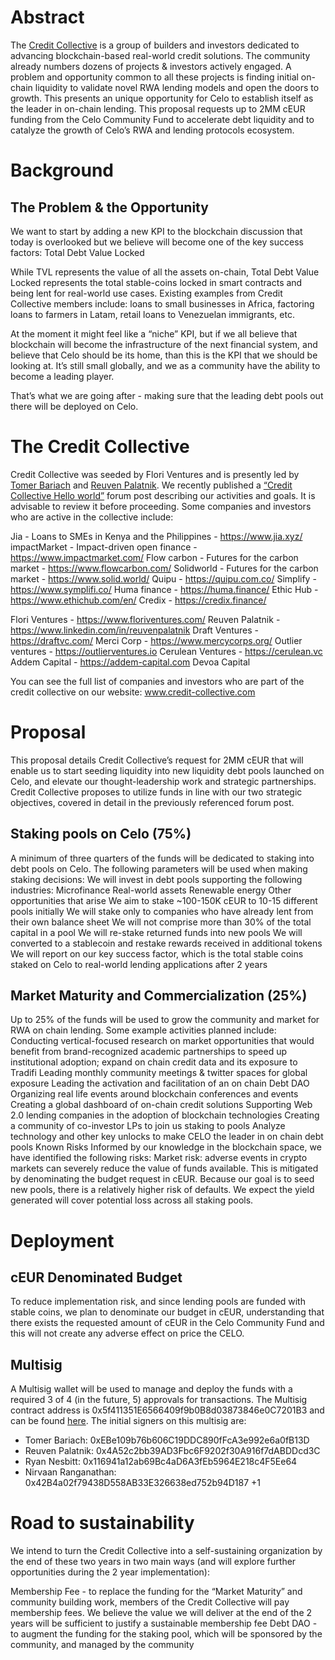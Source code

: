 # Abstract
The [Credit Collective](https://www.credit-collective.com/) is a group of builders and investors dedicated to advancing blockchain-based real-world credit solutions. The community already numbers dozens of projects & investors actively engaged.
A problem and opportunity common to all these projects is finding initial on-chain liquidity to validate novel RWA lending models and open the doors to growth. This presents an unique opportunity for Celo to establish itself as the leader in on-chain lending.
This proposal requests up to 2MM cEUR funding from the Celo Community Fund to accelerate debt liquidity and to catalyze the growth of Celo’s RWA and lending protocols ecosystem.


# Background
## The Problem & the Opportunity 
We want to start by adding a new KPI to the blockchain discussion that today is overlooked but we believe will become one of the key success factors: Total Debt Value Locked 

While TVL represents the value of all the assets on-chain, Total Debt Value Locked represents the total stable-coins locked in smart contracts and being lent for real-world use cases. Existing examples from Credit Collective members include: loans to small businesses in Africa, factoring loans to farmers in Latam, retail loans to Venezuelan immigrants, etc. 

At the moment it might feel like a “niche” KPI, but if we all believe that blockchain will become the infrastructure of the next financial system, and believe that Celo should be its home, than this is the KPI that we should be looking at. It’s still small globally, and we as a community have the ability to become a leading player. 

That’s what we are going after - making sure that the leading debt pools out there will be deployed on Celo. 

# The Credit Collective
Credit Collective was seeded by Flori Ventures and is presently led by [Tomer Bariach](https://www.linkedin.com/in/tomer-bariach/) and [Reuven Palatnik](https://www.linkedin.com/in/reuvenpalatnik/). We recently published a [“Credit Collective Hello world”](https://forum.celo.org/t/credit-collective-hello-world/5789/15) forum post describing our activities and goals. It is advisable to review it before proceeding. 
Some companies and investors who are active in the collective include:

Jia - Loans to SMEs in Kenya and the Philippines - https://www.jia.xyz/ 
impactMarket - Impact-driven open finance - https://www.impactmarket.com/ 
Flow carbon - Futures for the carbon market - https://www.flowcarbon.com/
Solidworld - Futures for the carbon market - https://www.solid.world/
Quipu - https://quipu.com.co/
Simplify - https://www.symplifi.co/ 
Huma finance - https://huma.finance/ 
Ethic Hub - https://www.ethichub.com/en/ 
Credix - https://credix.finance/

Flori Ventures - https://www.floriventures.com/ 
Reuven Palatnik - https://www.linkedin.com/in/reuvenpalatnik 
Draft Ventures - https://draftvc.com/ 
Merci Corp - https://www.mercycorps.org/ 
Outlier ventures - https://outlierventures.io
Cerulean Ventures - https://cerulean.vc
Addem Capital - https://addem-capital.com
Devoa Capital

You can see the full list of companies and investors who are part of the credit collective on our website:
www.credit-collective.com


# Proposal
This proposal details Credit Collective’s request for 2MM cEUR that will enable us to start seeding liquidity into new liquidity debt pools launched on Celo, and elevate our thought-leadership work and strategic partnerships. 
Credit Collective proposes to utilize funds in line with our two strategic objectives, covered in detail in the previously referenced forum post.
## Staking pools on Celo (75%)
A minimum of three quarters of the funds will be dedicated to staking into debt pools on Celo. The following parameters will be used when making staking decisions:
We will invest in debt pools supporting the following industries:
Microfinance
Real-world assets 
Renewable energy
Other opportunities that arise 
We aim to stake ~100-150K cEUR to 10-15 different pools initially
We will stake only to companies who have already lent from their own balance sheet 
We will not comprise more than 30% of the total capital in a pool
We will re-stake returned funds into new pools
We will converted to a stablecoin and restake rewards received in additional tokens
We will report on our key success factor, which is the total stable coins staked on Celo to real-world lending applications after 2 years
## Market Maturity and Commercialization (25%) 
Up to 25% of the funds will be used to grow the community and market for RWA on chain lending. Some example activities planned include:
Conducting vertical-focused research on market opportunities that would benefit from brand-recognized academic partnerships to speed up institutional adoption; expand on chain credit data and its exposure to Tradifi 
Leading monthly community meetings & twitter spaces for global exposure 
Leading the activation and facilitation of an on chain Debt DAO 
Organizing real life events around blockchain conferences and events
Creating a global dashboard of on-chain credit solutions
Supporting Web 2.0 lending companies in the adoption of blockchain technologies 
Creating a community of co-investor LPs to join us staking to pools
Analyze technology and other key unlocks to make CELO the leader in on chain debt pools
Known Risks
Informed by our knowledge in the blockchain space, we have identified the following risks:
Market risk: adverse events in crypto markets can severely reduce the value of funds available. This is mitigated by denominating the budget request in cEUR.
Because our goal is to seed new pools, there is a relatively higher risk of defaults. We expect the yield generated will cover potential loss across all staking pools.
# Deployment
## cEUR Denominated Budget
To reduce implementation risk, and since lending pools are funded with stable coins, we plan to denominate our budget in cEUR, understanding that there exists the requested amount of cEUR in the Celo Community Fund and this will not create any adverse effect on price the CELO. 
## Multisig
A Multisig wallet will be used to manage and deploy the funds with a required 3 of 4 (in the future, 5) approvals for transactions. The Multisig contract address is 0x5f411351E6566409f9b0B8d03873846e0C7201B3 and can be found [here](https://app.safe.global/home?safe=celo:0x5f411351E6566409f9b0B8d03873846e0C7201B3).
The initial signers on this multisig are:
- Tomer Bariach: 0xEBe109b76b606C19DDC890fFcA3e992e6a0fB13D
- Reuven Palatnik: 0x4A52c2bb39AD3Fbc6F9202f30A916f7dABDDcd3C
- Ryan Nesbitt: 0x116941a12ab69Bc4aD6A3fEb5964E218c4F5Ee64
- Nirvaan Ranganathan: 0x42B4a02f79438D558AB33E326638ed752b94D187
+1

# Road to sustainability 
We intend to turn the Credit Collective into a self-sustaining organization by the end of these two years in two main ways (and will explore further opportunities during the 2 year implementation):

Membership Fee - to replace the funding for the “Market Maturity” and community building work, members of the Credit Collective will pay membership fees. We believe the value we will deliver at the end of the 2 years will be sufficient to justify a sustainable membership fee 
Debt DAO - to augment the funding for the staking pool, which will be sponsored by the community, and managed by the community 

